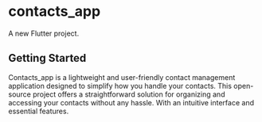 # contacts_app

A new Flutter project.

## Getting Started


Contacts_app is a lightweight and user-friendly contact management application designed to simplify how you handle your contacts. This open-source project offers a straightforward solution for organizing and accessing your contacts without any hassle. With an intuitive interface and essential features.


